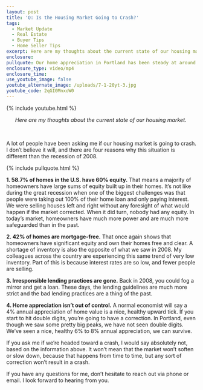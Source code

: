 ```yaml
---
layout: post
title: 'Q: Is the Housing Market Going to Crash?'
tags:
  - Market Update
  - Real Estate
  - Buyer Tips
  - Home Seller Tips
excerpt: Here are my thoughts about the current state of our housing market.
enclosure:
pullquote: Our home appreciation in Portland has been steady at around 6% to 8%.
enclosure_type: video/mp4
enclosure_time:
use_youtube_image: false
youtube_alternate_image: /uploads/7-1-20yt-3.jpg
youtube_code: 2qGI0MnxoW0
---
```


{% include youtube.html %}

<center><em>Here are my thoughts about the current state of our housing market.&nbsp;</em></center>

&nbsp;

A lot of people have been asking me if our housing market is going to crash. I don’t believe it will, and there are four reasons why this situation is different than the recession of 2008.

{% include pullquote.html %}&nbsp;

**1\. 58.7% of homes in the U.S. have 60% equity.** That means a majority of homeowners have large sums of equity built up in their homes. It’s not like during the great recession when one of the biggest challenges was that people were taking out 100% of their home loan and only paying interest. We were selling houses left and right without any foresight of what would happen if the market corrected. When it did turn, nobody had any equity. In today’s market, homeowners have much more power and are much more safeguarded than in the past.&nbsp;

**2\. 42% of homes are mortgage-free.** That once again shows that homeowners have significant equity and own their homes free and clear. A shortage of inventory is also the opposite of what we saw in 2008. My colleagues across the country are experiencing this same trend of very low inventory. Part of this is because interest rates are so low, and fewer people are selling.&nbsp;

**3\. Irresponsible lending practices are gone.** Back in 2008, you could fog a mirror and get a loan. These days, the lending guidelines are much more strict and the bad lending practices are a thing of the past.

**4\. Home appreciation isn’t out of control.** A normal economist will say a 4% annual appreciation of home value is a nice, healthy upward tick. If you start to hit double digits, you’re going to have a correction. In Portland, even though we saw some pretty big peaks, we have not seen double digits. We’ve seen a nice, healthy 6% to 8% annual appreciation, we can survive.

If you ask me if we’re headed toward a crash, I would say absolutely not, based on the information above. It won’t mean that the market won’t soften or slow down, because that happens from time to time, but any sort of correction won’t result in a crash.

If you have any questions for me, don’t hesitate to reach out via phone or email. I look forward to hearing from you.